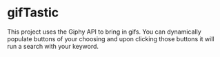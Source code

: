 # gifTastic

This project uses the Giphy API to bring in gifs. You can dynamically populate buttons of your choosing and upon clicking those buttons it will run a search with your keyword.
